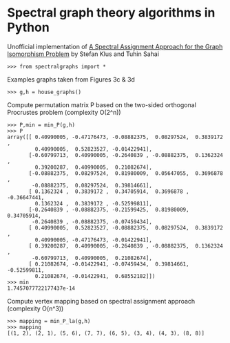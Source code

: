# Spectral graph theory algorithms in Python

Unofficial implementation of [A Spectral Assignment Approach for the Graph Isomorphism Problem](https://arxiv.org/pdf/1411.0969.pdf) by Stefan Klus and Tuhin Sahai

    >>> from spectralgraphs import *

Examples graphs taken from Figures 3c & 3d

    >>> g,h = house_graphs()

Compute permutation matrix P based on the two-sided orthogonal Procrustes problem (complexity O(2^n))

    >>> P,min = min_P(g,h)
    >>> P
    array([[ 0.40990005, -0.47176473, -0.08882375,  0.08297524,  0.3839172 ,
             0.40990005,  0.52823527, -0.01422941],
           [-0.60799713,  0.40990005, -0.2640839 , -0.08882375,  0.1362324 ,
             0.39200287,  0.40990005,  0.21082674],
           [-0.08882375,  0.08297524,  0.81980009,  0.05647055,  0.3696878 ,
            -0.08882375,  0.08297524,  0.39814661],
           [ 0.1362324 ,  0.3839172 ,  0.34705914,  0.3696878 , -0.36647441,
             0.1362324 ,  0.3839172 , -0.52599811],
           [-0.2640839 , -0.08882375, -0.21599425,  0.81980009,  0.34705914,
            -0.2640839 , -0.08882375, -0.07459434],
           [ 0.40990005,  0.52823527, -0.08882375,  0.08297524,  0.3839172 ,
             0.40990005, -0.47176473, -0.01422941],
           [ 0.39200287,  0.40990005, -0.2640839 , -0.08882375,  0.1362324 ,
            -0.60799713,  0.40990005,  0.21082674],
           [ 0.21082674, -0.01422941, -0.07459434,  0.39814661, -0.52599811,
             0.21082674, -0.01422941,  0.68552182]])
    >>> min
    1.7457077722177437e-14

Compute vertex mapping based on spectral assignment approach (complexity O(n^3))

    >>> mapping = min_P_la(g,h)
    >>> mapping
    [(1, 2), (2, 1), (5, 6), (7, 7), (6, 5), (3, 4), (4, 3), (8, 8)]
